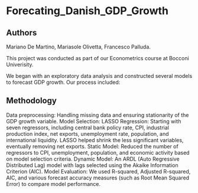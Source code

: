 # Forecating_Danish_GDP_Growth 

## Authors
Mariano De Martino,
Mariasole Olivetta,
Francesco Palluda.

This project was conducted as part of our Econometrics course at Bocconi Univerisity.

We began with an exploratory data analysis and constructed several models to forecast GDP growth. Our process included:

## Methodology 
Data preprocessing: Handling missing data and ensuring stationarity of the GDP growth variable.
Model Selection:
LASSO Regression: Starting with seven regressors, including central bank policy rate, CPI, industrial production index, net exports, unemployment rate, population, and international liquidity. LASSO helped shrink the less significant variables, eventually removing net exports.
Static Model: Reduced the number of regressors to CPI, unemployment, population, and economic activity based on model selection criteria.
Dynamic Model: An ARDL (Auto Regressive Distributed Lag) model with lags selected using the Akaike Information Criterion (AIC).
Model Evaluation: We used R-squared, Adjusted R-squared, AIC, and various forecast accuracy measures (such as Root Mean Squared Error) to compare model performance.
